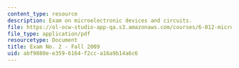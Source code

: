 ```yaml
---
content_type: resource
description: Exam on microelectronic devices and circuits.
file: https://ol-ocw-studio-app-qa.s3.amazonaws.com/courses/6-012-microelectronic-devices-and-circuits-fall-2009/abf9880ee3596164f2cca16a9b14a6c6_MIT6_012F09_exam2.pdf
file_type: application/pdf
resourcetype: Document
title: Exam No. 2 - Fall 2009
uid: abf9880e-e359-6164-f2cc-a16a9b14a6c6
---
```

